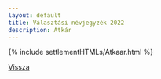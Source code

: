 ```yaml
---
layout: default
title: Választási névjegyzék 2022
description: Atkár
---
```


{% include settlementHTMLs/Atkaar.html %}

[Vissza](./)